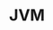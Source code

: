 ---
layout: tag-list
type: tag
title: JVM
slug: jvm
category: 
   - docs
   - java
sidebar: true
order: 1
description: >
   자바 가상 머신([JVM](/docs/java/2021-01-08-jvm/))에 대해
---